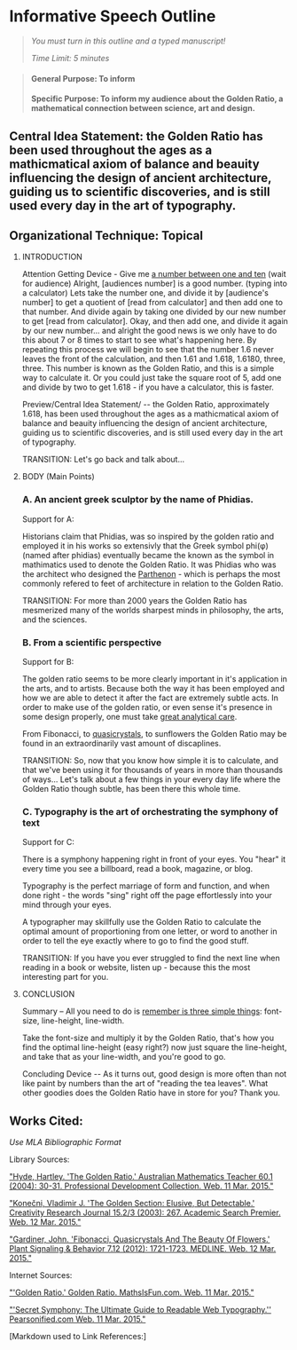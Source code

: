 # Informative Speech Outline

> *You must turn in this outline and a typed manuscript!*
>
> *Time Limit: 5 minutes*

> #### General Purpose: To inform
>
> #### Specific Purpose: To inform my audience about the Golden Ratio, a mathematical connection between science, art and design.

## Central Idea Statement: the Golden Ratio has been used throughout the ages as a mathicmatical axiom of balance and beauity influencing the design of ancient architecture, guiding us to scientific discoveries, and is still used every day in the art of typography.

## Organizational Technique: Topical

1. INTRODUCTION
    
    Attention Getting Device - Give me [a number between one and ten][I1] (wait for audience) Alright, [audiences number] is a good number.  (typing into a calculator) Lets take the number one, and divide it by [audience's number] to get a quotient of [read from calculator] and then add one to that number.  And divide again by taking one divided by our new number to get [read from calculator].  Okay, and then add one, and divide it again by our new number... and alright the good news is we only have to do this about 7 or 8 times to start to see what's happening here.  By repeating this process we will begin to see that the number 1.6 never leaves the front of the calculation, and then 1.61 and 1.618, 1.6180, three, three.  This number is known as the Golden Ratio, and this is a simple way to calculate it.  Or you could just take the square root of 5, add one and divide by two to get 1.618 - if you have a calculator, this is faster.
    
    Preview/Central Idea Statement/ -- the Golden Ratio, approximately 1.618, has been used throughout the ages as a mathicmatical axiom of balance and beauity influencing the design of ancient architecture, guiding us to scientific discoveries, and is still used every day in the art of typography.
    
    TRANSITION: Let's go back and talk about...
    
2. BODY (Main Points)
    
    ### A. An ancient greek sculptor by the name of Phidias.
    Support for A:

    Historians claim that Phidias, was so inspired by the golden ratio and employed it in his works so extensivly that the Greek symbol phi(φ) (named after phidias) eventually became the known as the symbol in mathimatics used to denote the Golden Ratio.  It was Phidias who was the architect who designed the [Parthenon][L1] - which is perhaps the most commonly refered to feet of architecture in relation to the Golden Ratio.
        
    TRANSITION: For more than 2000 years the Golden Ratio has mesmerized many of the worlds sharpest minds in philosophy, the arts, and the sciences.
        
    ### B. From a scientific perspective
    Support for B:

    The golden ratio seems to be more clearly important in it's application in the arts, and to artists.  Because both the way it has been employed and how we are able to detect it after the fact are extremely subtle acts.  In order to make use of the golden ratio, or even sense it's presence in some design properly, one must take [great analytical care][L2].

    From Fibonacci, to [quasicrystals][L3], to sunflowers the Golden Ratio may be found in an extraordinarily vast amount of discaplines.
        
    TRANSITION: So, now that you know how simple it is to calculate, and that we've been using it for thousands of years in more than thousands of ways...  Let's talk about a few things in your every day life where the Golden Ratio though subtle, has been there this whole time.
        
    ### C. Typography is the art of orchestrating the symphony of text
    Support for C:

    There is a symphony happening right in front of your eyes.  You "hear" it every time you see a billboard, read a book, magazine, or blog.

    Typography is the perfect marriage of form and function, and when done right - the words "sing" right off the page effortlessly into your mind through your eyes.

    A typographer may skillfully use the Golden Ratio to calculate the optimal amount of proportioning from one letter, or word to another in order to tell the eye exactly where to go to find the good stuff.
        
    TRANSITION: If you have you ever struggled to find the next line when reading in a book or website, listen up - because this the most interesting part for you.
        
3. CONCLUSION
        
    Summary – All you need to do is [remember is three simple things][I2]: font-size, line-height, line-width.

    Take the font-size and multiply it by the Golden Ratio, that's how you find the optimal line-height (easy right?) now just square the line-height, and take that as your line-width, and you're good to go.
        
    Concluding Device -- As it turns out, good design is more often than not like paint by numbers than the art of "reading the tea leaves".  What other goodies does the Golden Ratio have in store for you?  Thank you.

## Works Cited:
*Use MLA Bibliographic Format*

Library Sources:

["Hyde, Hartley. 'The Golden Ratio.' Australian Mathematics Teacher 60.1 (2004): 30-31. Professional Development Collection. Web. 11 Mar. 2015."][L1]

["Konečni, Vladimir J. 'The Golden Section: Elusive, But Detectable.' Creativity Research Journal 15.2/3 (2003): 267. Academic Search Premier. Web. 12 Mar. 2015."][L2]

["Gardiner, John. 'Fibonacci, Quasicrystals And The Beauty Of Flowers.' Plant Signaling & Behavior 7.12 (2012): 1721-1723. MEDLINE. Web. 12 Mar. 2015."][L3]

Internet Sources:

["'Golden Ratio.' Golden Ratio. MathsIsFun.com. Web. 11 Mar. 2015."][I1]

["'Secret Symphony: The Ultimate Guide to Readable Web Typography.'' Pearsonified.com Web. 11 Mar. 2015."][I2]

[Markdown used to Link References:]

[L1]: http://search.ebscohost.com.libdb.dccc.edu/login.aspx?direct=true&db=tfh&AN=12644625&site=eds-live "Hyde, Hartley. 'The Golden Ratio.' Australian Mathematics Teacher 60.1 (2004): 30-31. Professional Development Collection. Web. 11 Mar. 2015."

[L2]: http://search.ebscohost.com.libdb.dccc.edu/login.aspx?direct=true&db=aph&AN=10582618&site=eds-live "Konečni, Vladimir J. 'The Golden Section: Elusive, But Detectable.' Creativity Research Journal 15.2/3 (2003): 267. Academic Search Premier. Web. 12 Mar. 2015."

[L3]: http://libguides.dccc.edu/FindBooksArticlesAndMore "Gardiner, John. 'Fibonacci, Quasicrystals And The Beauty Of Flowers.' Plant Signaling & Behavior 7.12 (2012): 1721-1723. MEDLINE. Web. 12 Mar. 2015."

[I1]: http://www.mathsisfun.com/numbers/golden-ratio.html "'Golden Ratio.' Golden Ratio. MathsIsFun.com. Web. 11 Mar. 2015."

[I2]: http://www.pearsonified.com/2011/12/golden-ratio-typography.php "'Secret Symphony: The Ultimate Guide to Readable Web Typography.'' Pearsonified.com Web. 11 Mar. 2015."